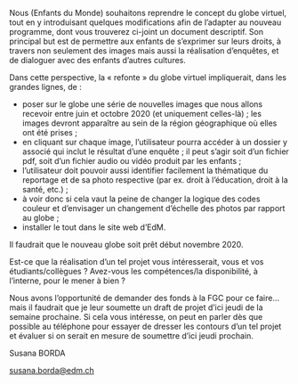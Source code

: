 Nous (Enfants du Monde) souhaitons reprendre le concept du globe virtuel, tout en y introduisant quelques modifications afin de l’adapter au nouveau programme, dont vous trouverez ci-joint un document descriptif.
Son principal but est de permettre aux enfants de s’exprimer sur leurs droits, à travers non seulement des images mais aussi la réalisation d’enquêtes, et de dialoguer avec des enfants d’autres cultures.

Dans cette perspective, la « refonte » du globe virtuel impliquerait, dans les grandes lignes, de :
- poser sur le globe une série de nouvelles images que nous allons recevoir entre juin et octobre 2020 (et uniquement celles-là) ; les images devront apparaître au sein de la région géographique où elles ont été prises ;
- en cliquant sur chaque image,  l’utilisateur pourra accéder à un dossier y associé qui inclut le résultat d’une enquête ; il peut s’agir soit d’un fichier pdf, soit d’un fichier audio ou vidéo produit par les enfants ;
- l’utilisateur doit pouvoir aussi identifier facilement la thématique du reportage et de sa photo respective (par ex. droit à l’éducation, droit à la santé, etc.) ;
- à voir donc si cela vaut la peine de changer la logique des codes couleur et d’envisager un changement d’échelle des photos par rapport au globe ;
- installer le tout dans le site web d’EdM.

Il faudrait que le nouveau globe soit prêt début novembre 2020.

Est-ce que la réalisation d’un tel projet vous intéresserait, vous et vos étudiants/collègues ?
Avez-vous les compétences/la disponibilité, à l’interne, pour le mener à bien ?

Nous avons l’opportunité de demander des fonds à la FGC pour ce faire… mais il faudrait que je leur soumette un draft de projet d’ici jeudi de la semaine prochaine.
Si cela vous intéresse, on peut en parler dès que possible au téléphone pour essayer de dresser les contours d’un tel projet et évaluer si on serait en mesure de soumettre d’ici jeudi prochain.

Susana BORDA

susana.borda@edm.ch
